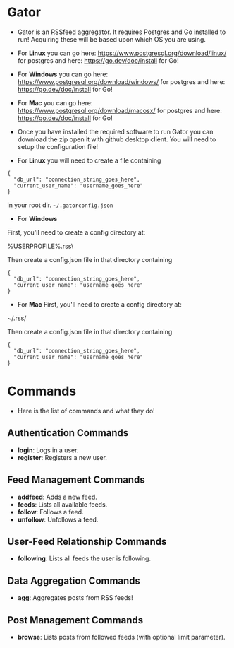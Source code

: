 # Gator

* Gator is an RSSfeed aggregator. It requires Postgres and Go installed to run! Acquiring these will be based upon which OS you are using.
* For **Linux** you can go here: https://www.postgresql.org/download/linux/ for postgres and here: https://go.dev/doc/install for Go!
* For **Windows** you can go here: https://www.postgresql.org/download/windows/ for postgres and here: https://go.dev/doc/install for Go!
* For **Mac** you can go here: https://www.postgresql.org/download/macosx/ for postgres and here: https://go.dev/doc/install for Go!

* Once you have installed the required software to run Gator you can download the zip open it with github desktop client. You will need to setup the configuration file!

* For **Linux** you will need to create a file containing
```
{
  "db_url": "connection_string_goes_here",
  "current_user_name": "username_goes_here"
}
```
in your root dir. `~/.gatorconfig.json`

* For **Windows** 

First, you'll need to create a config directory at:

%USERPROFILE%\.rss\

Then create a config.json file in that directory containing
```
{
  "db_url": "connection_string_goes_here",
  "current_user_name": "username_goes_here"
}
```

* For **Mac**
First, you'll need to create a config directory at:

~/.rss/

Then create a config.json file in that directory containing
```
{
  "db_url": "connection_string_goes_here",
  "current_user_name": "username_goes_here"
}
```

# Commands

* Here is the list of commands and what they do!

## Authentication Commands

* **login**: Logs in a user.
* **register**: Registers a new user.

## Feed Management Commands

* **addfeed**: Adds a new feed.
* **feeds**: Lists all available feeds.
* **follow**: Follows a feed.
* **unfollow**: Unfollows a feed.

## User-Feed Relationship Commands

* **following**: Lists all feeds the user is following.

## Data Aggregation Commands

* **agg**: Aggregates posts from RSS feeds!

## Post Management Commands

* **browse**: Lists posts from followed feeds (with optional limit parameter).
